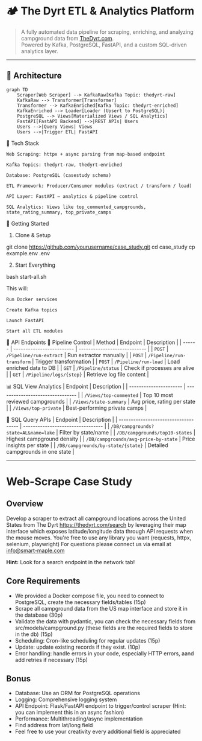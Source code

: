 # 🏕️ The Dyrt ETL & Analytics Platform

> A fully automated data pipeline for scraping, enriching, and analyzing campground data from [TheDyrt.com](https://thedyrt.com).  
> Powered by Kafka, PostgreSQL, FastAPI, and a custom SQL-driven analytics layer.

---

## 🧠 Architecture

```mermaid
graph TD
    Scraper[Web Scraper] --> KafkaRaw[Kafka Topic: thedyrt-raw]
    KafkaRaw --> Transformer[Transformer]
    Transformer --> KafkaEnriched[Kafka Topic: thedyrt-enriched]
    KafkaEnriched --> Loader[Loader (Upsert to PostgreSQL)]
    PostgreSQL --> Views[Materialized Views / SQL Analytics]
    FastAPI[FastAPI Backend] -->|REST APIs| Users
    Users -->|Query Views| Views
    Users -->|Trigger ETL| FastAPI
```
🧱 Tech Stack

    Web Scraping: httpx + async parsing from map-based endpoint

    Kafka Topics: thedyrt-raw, thedyrt-enriched

    Database: PostgreSQL (casestudy schema)

    ETL Framework: Producer/Consumer modules (extract / transform / load)

    API Layer: FastAPI – analytics & pipeline control

    SQL Analytics: Views like top_commented_campgrounds, state_rating_summary, top_private_camps


🚀 Getting Started
1. Clone & Setup

git clone https://github.com/yourusername/case_study.git
cd case_study
cp example.env .env

2. Start Everything

bash start-all.sh

This will:

    Run Docker services

    Create Kafka topics

    Launch FastAPI

    Start all ETL modules
📡 API Endpoints
🔁 Pipeline Control
| Method | Endpoint                  | Description                  |
| ------ | ------------------------- | ---------------------------- |
| `POST` | `/Pipeline/run-extract`   | Run extractor manually       |
| `POST` | `/Pipeline/run-transform` | Trigger transformation       |
| `POST` | `/Pipeline/run-load`      | Load enriched data to DB     |
| `GET`  | `/Pipeline/status`        | Check if processes are alive |
| `GET`  | `/Pipeline/logs/{step}`   | Retrieve log file content    |


📊 SQL View Analytics
| Endpoint               | Description                      |
| ---------------------- | -------------------------------- |
| `/Views/top-commented` | Top 10 most reviewed campgrounds |
| `/Views/state-summary` | Avg price, rating per state      |
| `/Views/top-private`   | Best-performing private camps    |


🔎 SQL Query APIs
| Endpoint                             | Description                       |
| ------------------------------------ | --------------------------------- |
| `/DB/campgrounds?state=AL&name=lake` | Filter by state/name              |
| `/DB/campgrounds/top10-states`       | Highest campground density        |
| `/DB/campgrounds/avg-price-by-state` | Price insights per state          |
| `/DB/campgrounds/by-state/{state}`   | Detailed campgrounds in one state |


---

<!-- THIS PROJECT IS NOT COMPLETED YET -->
# Web-Scrape Case Study

## Overview
Develop a scraper to extract all campground locations across the United States from The Dyrt https://thedyrt.com/search by leveraging their map interface which exposes latitude/longitude data through API requests when the mouse moves. You're free to use any library you want (requests, httpx, selenium, playwright)
For questions please connect us via email at info@smart-maple.com

**Hint:** Look for a search endpoint in the network tab!

## Core Requirements
- We provided a Docker compose file, you need to connect to PostgreSQL, create the necessary fields/tables (15p)
- Scrape all campground data from the US map interface and store it in the database (30p)
- Validate the data with pydantic, you can check the necessary fields from src/models/campground.py (these fields are the required fields to store in the db) (15p)
- Scheduling: Cron-like scheduling for regular updates (15p)
- Update: update existing records if they exist. (10p)
- Error handling: handle errors in your code, especially HTTP errors, aand add retries if necessary (15p)

## Bonus
- Database: Use an ORM for PostgreSQL operations
- Logging: Comprehensive logging system
- API Endpoint: Flask/FastAPI endpoint to trigger/control scraper 
  (Hint: you can implement this in an async fashion)
- Performance: Multithreading/async implementation
- Find address from lat/long field
- Feel free to use your creativity every additional field is appreciated

